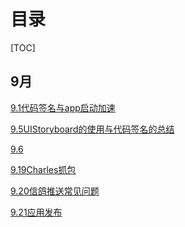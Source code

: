 # 目录

[TOC]

## 9月

[9.1代码签名与app启动加速]()

[9.5UIStoryboard的使用与代码签名的总结]()

[9.6]()

[9.19Charles抓包]()

[9.20信鸽推送常见问题]()

[9.21应用发布]()


